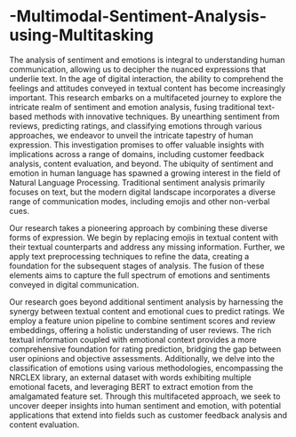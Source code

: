 # -Multimodal-Sentiment-Analysis-using-Multitasking

The analysis of sentiment and emotions is integral to understanding human communication, allowing us to decipher the nuanced expressions that underlie text. In the age of digital interaction, the ability to comprehend the feelings and attitudes conveyed in textual content has become increasingly important. This research embarks on a multifaceted journey to explore the intricate realm of sentiment and emotion analysis, fusing traditional text-based methods with innovative techniques. By unearthing sentiment from reviews, predicting ratings, and classifying emotions through various approaches, we endeavor to unveil the intricate tapestry of human expression. This investigation promises to offer valuable insights with implications across a range of domains, including customer feedback analysis, content evaluation, and beyond.
The ubiquity of sentiment and emotion in human language has spawned a growing interest in the field of Natural Language Processing. Traditional sentiment analysis primarily focuses on text, but the modern digital landscape incorporates a diverse range of communication modes, including emojis and other non-verbal cues. 

Our research takes a pioneering approach by combining these diverse forms of expression. We begin by replacing emojis in textual content with their textual counterparts and address any missing information. Further, we apply text preprocessing techniques to refine the data, creating a foundation for the subsequent stages of analysis. The fusion of these elements aims to capture the full spectrum of emotions and sentiments conveyed in digital communication.


Our research goes beyond additional sentiment analysis by harnessing the synergy between textual content and emotional cues to predict ratings. We employ a feature union pipeline to combine sentiment scores and review embeddings, offering a holistic understanding of user reviews. The rich textual information coupled with emotional context provides a more comprehensive foundation for rating prediction, bridging the gap between user opinions and objective assessments. Additionally, we delve into the classification of emotions using various methodologies, encompassing the NRCLEX library, an external dataset with words exhibiting multiple emotional facets, and leveraging BERT to extract emotion from the amalgamated feature set. Through this multifaceted approach, we seek to uncover deeper insights into human sentiment and emotion, with potential applications that extend into fields such as customer feedback analysis and content evaluation.
